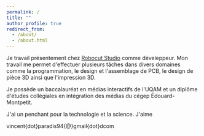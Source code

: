 ```yaml
---
permalink: /
title: ""
author_profile: true
redirect_from: 
  - /about/
  - /about.html
---
```


Je travail présentement chez <a href="https://robocutstudio.com/">Robocut Studio</a> comme déveleppeur. Mon travail me permet d'effectuer plusieurs tâches dans divers domaines comme la programmation, le design et l'assemblage de PCB, le design de pièce 3D ainsi que l'impression 3D. 

Je possède un baccalauréat en médias interactifs de l'UQAM et un diplôme d'études collégiales en intégration des médias du cégep Édouard-Montpetit.

J'ai un penchant pour la technologie et la science. J'aime 

vincent{dot}paradis94{@}gmail{dot}dcom 